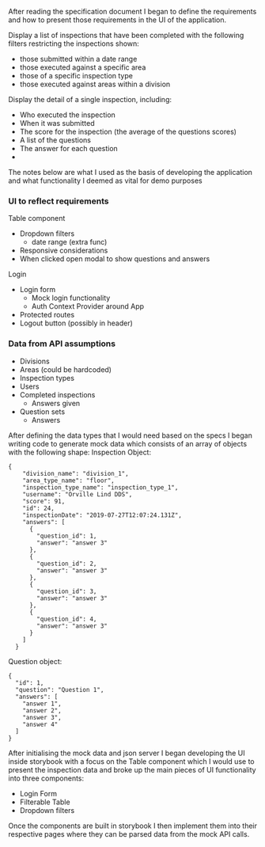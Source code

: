 After reading the specification document I began to define the requirements and how to present those requirements in the UI of the application.

Display a list of inspections that have been completed with the following filters restricting the inspections shown:
- those submitted within a date range
- those executed against a specific area 
- those of a specific inspection type
- those executed against areas within a division

Display the detail of a single inspection, including:
- Who executed the inspection
- When it was submitted
- The score for the inspection (the average of the questions scores)
- A list of the questions
- The answer for each question
- 

The notes below are what I used as the basis of developing the application and what functionality I deemed as vital for demo purposes

### UI to reflect requirements
Table component
- Dropdown filters
    - date range (extra func)
- Responsive considerations
- When clicked open modal to show questions and answers

Login
- Login form
    - Mock login functionality
    - Auth Context Provider around App
- Protected routes
- Logout button (possibly in header)

### Data from API assumptions
- Divisions
- Areas (could be hardcoded)
- Inspection types
- Users
- Completed inspections
    - Answers given
- Question sets
    - Answers

After defining the data types that I would need based on the specs I began writing code to generate mock data which consists of an array of objects with the following shape:
Inspection Object:
```
{
    "division_name": "division_1",
    "area_type_name": "floor",
    "inspection_type_name": "inspection_type_1",
    "username": "Orville Lind DDS",
    "score": 91,
    "id": 24,
    "inspectionDate": "2019-07-27T12:07:24.131Z",
    "answers": [
      {
        "question_id": 1,
        "answer": "answer 3"
      },
      {
        "question_id": 2,
        "answer": "answer 3"
      },
      {
        "question_id": 3,
        "answer": "answer 3"
      },
      {
        "question_id": 4,
        "answer": "answer 3"
      }
    ]
  }
  ```
  
  Question object:
  ```
  {
    "id": 1,
    "question": "Question 1",
    "answers": [
      "answer 1",
      "answer 2",
      "answer 3",
      "answer 4"
    ]
  }
  ```
  
  After initialising the mock data and json server I began developing the UI inside storybook with a focus on the Table component which I would use to present the inspection data and broke up the main pieces of UI functionality into three components:
  - Login Form
  - Filterable Table
  - Dropdown filters
  
Once the components are built in storybook I then implement them into their respective pages where they can be parsed data from the mock API calls.
  
  